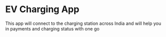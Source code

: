 # EV Charging App 

This app will connect to the charging station across India and will help you in payments and charging status with one go
